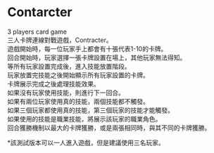 # Contarcter
3 players card game  
三人卡牌連線對戰遊戲，Contracter。  
遊戲開始時，每一位玩家手上都會有十張代表1-10的卡牌。  
回合開始時，玩家選擇一張卡牌設置在場上，其他玩家無法得知。  
等所有玩家設置完成後，進入技能放置階段。  
玩家放置完技能之後開始顯示所有玩家設置的卡牌。  
卡牌展示完成之後處理技能效果。  
如果沒有玩家使用技能，則進行下一回合。  
如果有兩位玩家使用真的技能，兩個技能都不觸發。  
如果三個玩家都使用真的技能，第三個玩家的技能才能觸發。  
如果使用的技能是職業技能，將展示該玩家的職業角色。  
回合獲勝機制以最大的卡牌獲勝，或是兩張相同時，與其不同的卡牌獲勝。  

*該測試版本可以一人進入遊戲，但是建議使用三名玩家。
